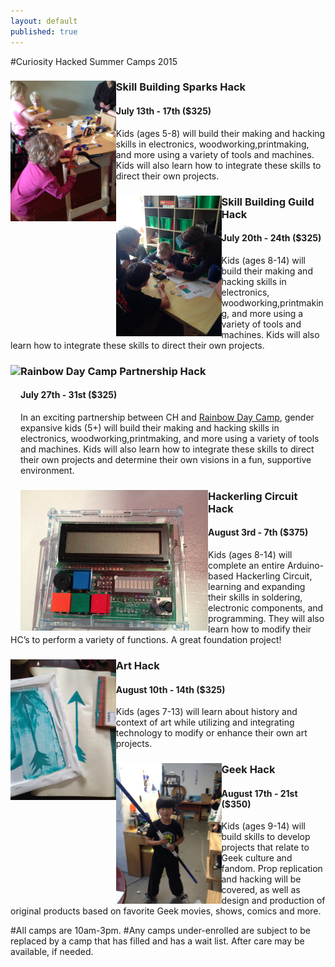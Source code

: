 ```yaml
---
layout: default
published: true
---
```

#Curiosity Hacked Summer Camps 2015
<div class="row">
<img src="/images/summer/IMG_6014.jpg" height="225px" align="left" class="image image-left">
<h3>Skill Building Sparks Hack</h3>
<h4>July 13th - 17th ($325)</h4>
Kids (ages 5-8) will build their making and hacking skills in electronics, woodworking,printmaking, and more using a variety of tools and machines. Kids will also learn how to integrate these skills to direct their own projects.
</div>

<div class="row">
<img src="/images/summer/rayguns.jpg" height="225px" align="left" class="image image-left">
<h3>Skill Building Guild Hack</h3>
<h4>July 20th - 24th ($325)</h4>
Kids (ages 8-14) will build their making and hacking skills in electronics, woodworking,printmaking, and more using a variety of tools and machines. Kids will also learn how to integrate these skills to direct their own projects.
</div>

<div class="row">
<img src="http://rainbowdaycamp.org/wp-content/uploads/2014/07/Bay-Area-RDC-logo.jpg" height="225px" align="left" class="image image-left">
<h3>Rainbow Day Camp Partnership Hack</h3>
<h4>July 27th - 31st ($325)</h4>
In an exciting partnership between CH and <a href="http://rainbowdaycamp.org/">Rainbow Day Camp</a>, gender expansive kids (5+) will build their making and hacking skills in electronics, woodworking,printmaking, and more using a variety of tools and machines. Kids will also learn how to integrate these skills to direct their own projects and determine their own visions in a fun, supportive environment.
</div>

<div class="row">
<img src="/images/summer/IMG_5802.jpg" height="225px" align="left" class="image image-left">
<h3>Hackerling Circuit Hack</h3>
<h4>August 3rd - 7th ($375)</h4>
Kids (ages 8-14) will complete an entire Arduino-based Hackerling Circuit, learning and expanding their skills in soldering, electronic components, and programming. They will also learn how to modify their HC’s to perform a variety of functions. A great foundation project!
</div>

<div class="row">
<img src="/images/summer/IMG_3646.jpg" height="225px" align="left" class="image image-left">
<h3>Art Hack</h3>
<h4>August 10th - 14th ($325)</h4>
Kids (ages 7-13) will learn about history and context of art while utilizing and integrating technology to modify or enhance their own art projects.
</div>

<div class="row">
<img src="/images/summer/IMG_3818.jpg" height="225px" align="left" class="image image-left">
<h3>Geek Hack</h3>
<h4>August 17th - 21st ($350)</h4>
Kids (ages 9-14) will build skills to develop projects that relate to Geek culture and fandom. Prop replication and hacking will be covered, as well as design and production of original products based on favorite Geek movies, shows, comics and more.
</div>

#All camps are 10am-3pm.
#Any camps under-enrolled are subject to be replaced by a camp that has filled and has a wait list. After care may be available, if needed. 



